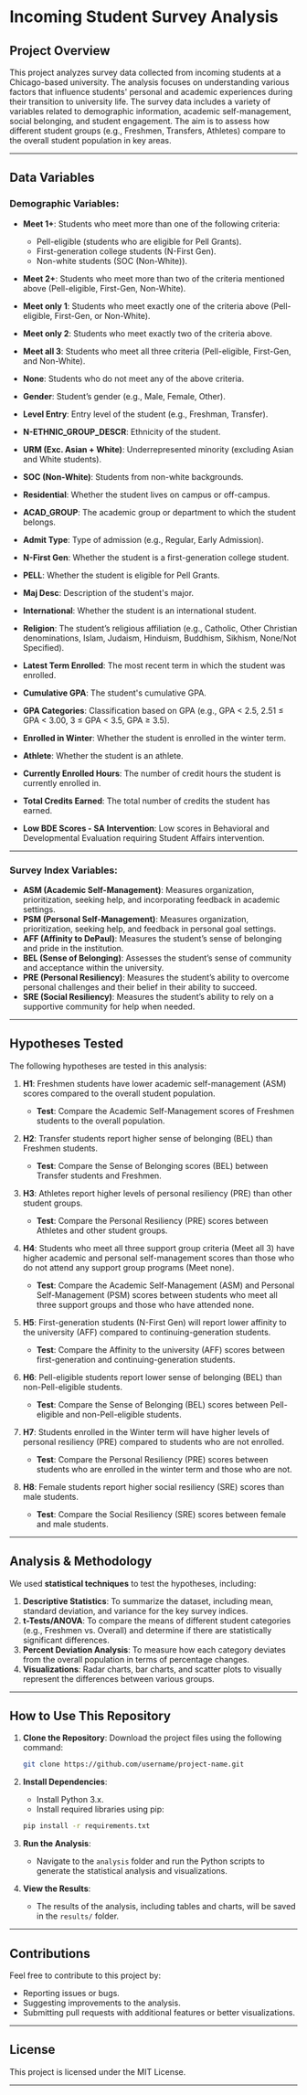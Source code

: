 # Incoming Student Survey Analysis

## Project Overview

This project analyzes survey data collected from incoming students at a Chicago-based university. The analysis focuses on understanding various factors that influence students' personal and academic experiences during their transition to university life. The survey data includes a variety of variables related to demographic information, academic self-management, social belonging, and student engagement. The aim is to assess how different student groups (e.g., Freshmen, Transfers, Athletes) compare to the overall student population in key areas.

---

## Data Variables

### Demographic Variables:

- **Meet 1+**: Students who meet more than one of the following criteria:
    - Pell-eligible (students who are eligible for Pell Grants).
    - First-generation college students (N-First Gen).
    - Non-white students (SOC (Non-White)).
    
- **Meet 2+**: Students who meet more than two of the criteria mentioned above (Pell-eligible, First-Gen, Non-White).
- **Meet only 1**: Students who meet exactly one of the criteria above (Pell-eligible, First-Gen, or Non-White).
- **Meet only 2**: Students who meet exactly two of the criteria above.
- **Meet all 3**: Students who meet all three criteria (Pell-eligible, First-Gen, and Non-White).
- **None**: Students who do not meet any of the above criteria.
- **Gender**: Student’s gender (e.g., Male, Female, Other).
- **Level Entry**: Entry level of the student (e.g., Freshman, Transfer).
- **N-ETHNIC_GROUP_DESCR**: Ethnicity of the student.
- **URM (Exc. Asian + White)**: Underrepresented minority (excluding Asian and White students).
- **SOC (Non-White)**: Students from non-white backgrounds.
- **Residential**: Whether the student lives on campus or off-campus.
- **ACAD_GROUP**: The academic group or department to which the student belongs.
- **Admit Type**: Type of admission (e.g., Regular, Early Admission).
- **N-First Gen**: Whether the student is a first-generation college student.
- **PELL**: Whether the student is eligible for Pell Grants.
- **Maj Desc**: Description of the student's major.
- **International**: Whether the student is an international student.
- **Religion**: The student’s religious affiliation (e.g., Catholic, Other Christian denominations, Islam, Judaism, Hinduism, Buddhism, Sikhism, None/Not Specified).
- **Latest Term Enrolled**: The most recent term in which the student was enrolled.
- **Cumulative GPA**: The student's cumulative GPA.
- **GPA Categories**: Classification based on GPA (e.g., GPA < 2.5, 2.51 ≤ GPA < 3.00, 3 ≤ GPA < 3.5, GPA ≥ 3.5).
- **Enrolled in Winter**: Whether the student is enrolled in the winter term.
- **Athlete**: Whether the student is an athlete.
- **Currently Enrolled Hours**: The number of credit hours the student is currently enrolled in.
- **Total Credits Earned**: The total number of credits the student has earned.
- **Low BDE Scores - SA Intervention**: Low scores in Behavioral and Developmental Evaluation requiring Student Affairs intervention.

---

### Survey Index Variables:

- **ASM (Academic Self-Management)**: Measures organization, prioritization, seeking help, and incorporating feedback in academic settings.
- **PSM (Personal Self-Management)**: Measures organization, prioritization, seeking help, and feedback in personal goal settings.
- **AFF (Affinity to DePaul)**: Measures the student’s sense of belonging and pride in the institution.
- **BEL (Sense of Belonging)**: Assesses the student’s sense of community and acceptance within the university.
- **PRE (Personal Resiliency)**: Measures the student’s ability to overcome personal challenges and their belief in their ability to succeed.
- **SRE (Social Resiliency)**: Measures the student’s ability to rely on a supportive community for help when needed.

---

## Hypotheses Tested

The following hypotheses are tested in this analysis:

1. **H1**: Freshmen students have lower academic self-management (ASM) scores compared to the overall student population.
    - **Test**: Compare the Academic Self-Management scores of Freshmen students to the overall population.

2. **H2**: Transfer students report higher sense of belonging (BEL) than Freshmen students.
    - **Test**: Compare the Sense of Belonging scores (BEL) between Transfer students and Freshmen.

3. **H3**: Athletes report higher levels of personal resiliency (PRE) than other student groups.
    - **Test**: Compare the Personal Resiliency (PRE) scores between Athletes and other student groups.

4. **H4**: Students who meet all three support group criteria (Meet all 3) have higher academic and personal self-management scores than those who do not attend any support group programs (Meet none).
    - **Test**: Compare the Academic Self-Management (ASM) and Personal Self-Management (PSM) scores between students who meet all three support groups and those who have attended none.

5. **H5**: First-generation students (N-First Gen) will report lower affinity to the university (AFF) compared to continuing-generation students.
    - **Test**: Compare the Affinity to the university (AFF) scores between first-generation and continuing-generation students.

6. **H6**: Pell-eligible students report lower sense of belonging (BEL) than non-Pell-eligible students.
    - **Test**: Compare the Sense of Belonging (BEL) scores between Pell-eligible and non-Pell-eligible students.

7. **H7**: Students enrolled in the Winter term will have higher levels of personal resiliency (PRE) compared to students who are not enrolled.
    - **Test**: Compare the Personal Resiliency (PRE) scores between students who are enrolled in the winter term and those who are not.

8. **H8**: Female students report higher social resiliency (SRE) scores than male students.
    - **Test**: Compare the Social Resiliency (SRE) scores between female and male students.

---

## Analysis & Methodology

We used **statistical techniques** to test the hypotheses, including:

1. **Descriptive Statistics**: To summarize the dataset, including mean, standard deviation, and variance for the key survey indices.
2. **t-Tests/ANOVA**: To compare the means of different student categories (e.g., Freshmen vs. Overall) and determine if there are statistically significant differences.
3. **Percent Deviation Analysis**: To measure how each category deviates from the overall population in terms of percentage changes.
4. **Visualizations**: Radar charts, bar charts, and scatter plots to visually represent the differences between various groups.

---

## How to Use This Repository

1. **Clone the Repository**: Download the project files using the following command:
    ```bash
    git clone https://github.com/username/project-name.git
    ```

2. **Install Dependencies**:
    - Install Python 3.x.
    - Install required libraries using pip:
    ```bash
    pip install -r requirements.txt
    ```

3. **Run the Analysis**:
    - Navigate to the `analysis` folder and run the Python scripts to generate the statistical analysis and visualizations.

4. **View the Results**:
    - The results of the analysis, including tables and charts, will be saved in the `results/` folder.

---

## Contributions

Feel free to contribute to this project by:

- Reporting issues or bugs.
- Suggesting improvements to the analysis.
- Submitting pull requests with additional features or better visualizations.

---

## License

This project is licensed under the MIT License.

---
